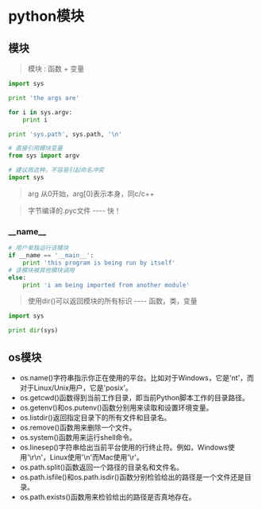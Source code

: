 python模块
==========

## 模块

> 模块 : 函数 + 变量

```py
import sys

print 'the args are'

for i in sys.argv:
	print i

print 'sys.path', sys.path, '\n'
```

```py
# 直接引用模块变量
from sys import argv

# 建议用这种，不容易引起命名冲突
import sys
```

> arg 从0开始，arg[0]表示本身，同c/c++

> 字节编译的.pyc文件 ---- 快！


### \_\_name\_\_

```py
# 用户单独运行该模块
if __name == '__main__':
	print 'this program is being run by itself'
# 该模块被其他模块调用
else:
	print 'i am being imported from another module'
```

> 使用dir()可以返回模块的所有标识 ---- 函数，类，变量

```py
import sys

print dir(sys)
```

## os模块

* os.name()字符串指示你正在使用的平台。比如对于Windows，它是'nt'，而对于Linux/Unix用户，它是'posix'。
* os.getcwd()函数得到当前工作目录，即当前Python脚本工作的目录路径。
* os.getenv()和os.putenv()函数分别用来读取和设置环境变量。
* os.listdir()返回指定目录下的所有文件和目录名。
* os.remove()函数用来删除一个文件。
* os.system()函数用来运行shell命令。
* os.linesep()字符串给出当前平台使用的行终止符。例如，Windows使用'\r\n'，Linux使用'\n'而Mac使用'\r'。
* os.path.split()函数返回一个路径的目录名和文件名。
* os.path.isfile()和os.path.isdir()函数分别检验给出的路径是一个文件还是目录。
* os.path.exists()函数用来检验给出的路径是否真地存在。
